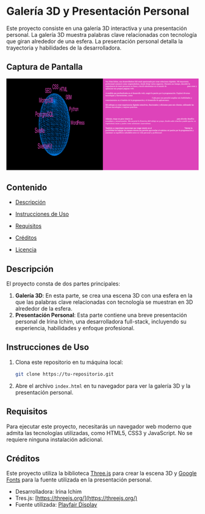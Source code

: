 
# Galería 3D y Presentación Personal

Este proyecto consiste en una galería 3D interactiva y una presentación personal. La galería 3D muestra palabras clave relacionadas con tecnología que giran alrededor de una esfera. La presentación personal detalla la trayectoria y habilidades de la desarrolladora.

## Captura de Pantalla

![Captura de Pantalla](Img/Pruebas3D.png)

## Contenido

- [Descripción](#descripcion)

- [Instrucciones de Uso](#instrucciones-de-uso)

- [Requisitos](#requisitos)

- [Créditos](#creditos)

- [Licencia](#licencia)

## Descripción

El proyecto consta de dos partes principales:

1. **Galería 3D**: En esta parte, se crea una escena 3D con una esfera en la que las palabras clave relacionadas con tecnología se muestran en 3D alrededor de la esfera.
2. **Presentación Personal**: Esta parte contiene una breve presentación personal de Irina Ichim, una desarrolladora full-stack, incluyendo su experiencia, habilidades y enfoque profesional.

## Instrucciones de Uso

1. Clona este repositorio en tu máquina local:

   ```bash
   git clone https://tu-repositorio.git
   ```

2. Abre el archivo `index.html` en tu navegador para ver la galería 3D y la presentación personal.

## Requisitos

Para ejecutar este proyecto, necesitarás un navegador web moderno que admita las tecnologías utilizadas, como HTML5, CSS3 y JavaScript. No se requiere ninguna instalación adicional.

## Créditos

Este proyecto utiliza la biblioteca [Three.js](https://threejs.org/) para crear la escena 3D y [Google Fonts](https://fonts.google.com/) para la fuente utilizada en la presentación personal.

- Desarrolladora: Irina Ichim
- Tres.js: [https://threejs.org/](https://threejs.org/)
- Fuente utilizada: [Playfair Display](https://fonts.google.com/specimen/Playfair+Display)
